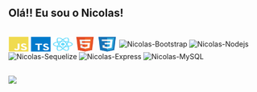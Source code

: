 ## Olá!!  Eu sou o Nicolas!
<div style="display: inline_block"><br>
  <img align="center" alt="Nicolas-Js" height="30" width="40" src="https://raw.githubusercontent.com/devicons/devicon/master/icons/javascript/javascript-plain.svg">
  <img align="center" alt="Nicolas-Ts" height="30" width="40" src="https://raw.githubusercontent.com/devicons/devicon/master/icons/typescript/typescript-plain.svg">
  <img align="center" alt="Nicolas-React" height="30" width="40" src="https://raw.githubusercontent.com/devicons/devicon/master/icons/react/react-original.svg">
  <img align="center" alt="Nicolas-HTML" height="30" width="40" src="https://raw.githubusercontent.com/devicons/devicon/master/icons/html5/html5-original.svg">
  <img align="center" alt="Nicolas-CSS" height="30" width="40" src="https://raw.githubusercontent.com/devicons/devicon/master/icons/css3/css3-original.svg">
  <img align="center" alt="Nicolas-Bootstrap" height="30" width="40"  src="https://cdn.jsdelivr.net/gh/devicons/devicon@latest/icons/bootstrap/bootstrap-original-      
       wordmark.svg" />       
  <img align="center" alt="Nicolas-Nodejs" height="30" width="40" src="https://cdn.jsdelivr.net/gh/devicons/devicon@latest/icons/nodejs/nodejs-original.svg" />
  <img align="center" alt="Nicolas-Sequelize" height="30" width="40" src="https://cdn.jsdelivr.net/gh/devicons/devicon@latest/icons/sequelize/sequelize-original- 
       wordmark.svg" />
  <img align="center" alt="Nicolas-Express" height="30" width="40"  src="https://cdn.jsdelivr.net/gh/devicons/devicon@latest/icons/express/express-original-wordmark.svg" />
  <img align="center" alt="Nicolas-MySQL" height="30" width="40"  src="https://cdn.jsdelivr.net/gh/devicons/devicon@latest/icons/mysql/mysql-original-wordmark.svg" />
</div>
  
  ##
 
<div> 
 <a height="30" width="40" href="https://www.linkedin.com/in/nicolas-marques-31a11816a" target="_blank"><img src="https://img.shields.io/badge/-LinkedIn-%230077B5?style=for-the-badge&logo=linkedin&logoColor=white" target="_blank"></a> 
  
</div>
